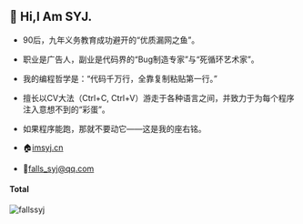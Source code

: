 ## 👋 Hi,I Am SYJ.

- 90后，九年义务教育成功避开的“优质漏网之鱼”。

- 职业是广告人，副业是代码界的“Bug制造专家”与“死循环艺术家”。
- 我的编程哲学是：“代码千万行，全靠复制粘贴第一行。” 
- 擅长以CV大法（Ctrl+C, Ctrl+V）游走于各种语言之间，并致力于为每个程序注入意想不到的“彩蛋”。
- 如果程序能跑，那就不要动它——这是我的座右铭。

- 🏠[imsyj.cn](https://imsyj.cn) 
- 💌[falls_syj@qq.com](mailto:falls_syj@qq.com)

#### Total

<p>
  <img
    src="https://github-readme-stats.vercel.app/api?username=fallssyj&show_icons=true" 
    alt="fallssyj"
  />
</p>

